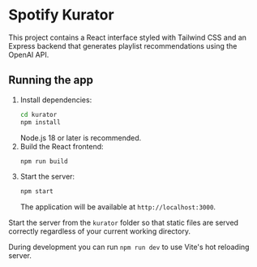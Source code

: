 # Spotify Kurator

This project contains a React interface styled with Tailwind CSS and an Express backend that generates playlist recommendations using the OpenAI API.

## Running the app

1. Install dependencies:
   ```bash
   cd kurator
   npm install
   ```
   Node.js 18 or later is recommended.
2. Build the React frontend:
   ```bash
   npm run build
   ```
3. Start the server:
   ```bash
   npm start
   ```
   The application will be available at `http://localhost:3000`.

Start the server from the `kurator` folder so that static files are served
correctly regardless of your current working directory.

During development you can run `npm run dev` to use Vite's hot reloading server.
